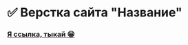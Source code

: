 # ✅ Верстка сайта "Название"
### [Я ссылка, тыкай 😁](https://1skydream1.github.io/Название_репозитория/)
